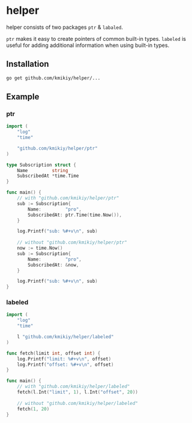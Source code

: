 # helper

helper consists of two packages `ptr` & `labaled`. 

`ptr` makes it easy to create pointers of common built-in types. `labeled` is useful for adding additional information when using built-in types.


## Installation

```sh
go get github.com/kmikiy/helper/...
```

## Example

### ptr

```go
import (
    "log"
    "time"

    "github.com/kmikiy/helper/ptr"
)

type Subscription struct {
    Name         string
    SubscribedAt *time.Time
}

func main() {
    // with "github.com/kmikiy/helper/ptr"
    sub := Subscription{
        Name:         "pro",
        SubscribedAt: ptr.Time(time.Now()),
    }

    log.Printf("sub: %#+v\n", sub)
    
    // without "github.com/kmikiy/helper/ptr"
    now := time.Now() 
    sub := Subscription{
        Name:         "pro",
        SubscribedAt: &now,
    }

    log.Printf("sub: %#+v\n", sub)
}

```



### labeled

```go
import (
    "log"
    "time"

    l "github.com/kmikiy/helper/labeled"
)

func fetch(limit int, offset int) {
    log.Printf("limit: %#+v\n", offset)
    log.Printf("offset: %#+v\n", offset)
}

func main() {
    // with "github.com/kmikiy/helper/labeled"
    fetch(l.Int("limit", 1), l.Int("offset", 20))
    
    // without "github.com/kmikiy/helper/labeled"
    fetch(1, 20)
}

```
